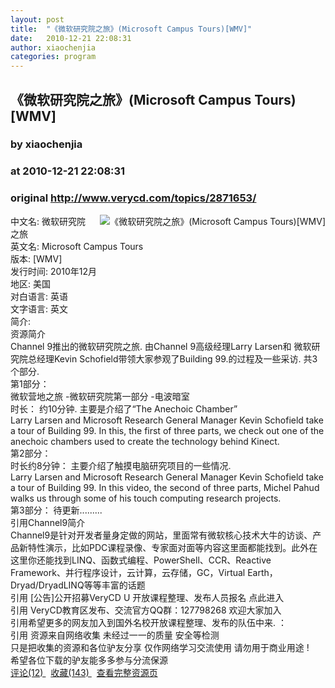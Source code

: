 ```yaml
---
layout: post
title:  "《微软研究院之旅》(Microsoft Campus Tours)[WMV]"
date:   2010-12-21 22:08:31
author: xiaochenjia
categories: program
---
```


## 《微软研究院之旅》(Microsoft Campus Tours)[WMV]
### by xiaochenjia
### at 2010-12-21 22:08:31
### original <http://www.verycd.com/topics/2871653/>

<img src="http://image-7.verycd.com/bf05eb71823375028728c81dc36f743858833(280x)/thumb.jpg" alt="《微软研究院之旅》(Microsoft Campus Tours)[WMV]" style="float:right;padding:0 0 10px 10px">
				中文名: 微软研究院之旅<br>英文名: Microsoft Campus Tours<br>版本: [WMV]<br>发行时间: 2010年12月<br>地区: 美国<br>对白语言: 英语<br>文字语言: 英文<br>简介: <br>资源简介<br>Channel 9推出的微软研究院之旅. 由Channel 9高级经理Larry Larsen和 微软研究院总经理Kevin Schofield带领大家参观了Building 99.的过程及一些采访. 共3个部分.<br>第1部分：<br>微软营地之旅 -微软研究院第一部分 -电波暗室<br>时长： 约10分钟. 主要是介绍了“The Anechoic Chamber”<br>   Larry Larsen and Microsoft Research General Manager Kevin Schofield take a tour of Building 99. In this, the first of three parts, we check out one of the anechoic chambers used to create the technology behind Kinect.<br>第2部分：<br>时长约8分钟： 主要介绍了触摸电脑研究项目的一些情况.<br>Larry Larsen and Microsoft Research General Manager Kevin Schofield take a tour of Building 99. In this video, the second of three parts, Michel Pahud walks us through some of his touch computing research projects.<br>第3部分： 待更新.........<br>引用Channel9简介<br>Channel9是针对开发者量身定做的网站，里面常有微软核心技术大牛的访谈、产品新特性演示，比如PDC课程录像、专家面对面等内容这里面都能找到。此外在这里你还能找到LINQ、函数式编程、PowerShell、CCR、Reactive Framework、并行程序设计，云计算，云存储，GC，Virtual Earth，Dryad/DryadLINQ等等丰富的话题<br>引用   [公告]公开招募VeryCD U 开放课程整理、发布人员报名 点此进入  <br>引用 VeryCD教育区发布、交流官方QQ群：127798268 欢迎大家加入   <br>引用希望更多的网友加入到国外名校开放课程整理、发布的队伍中来. ：<br>引用 资源来自网络收集 未经过一一的质量 安全等检测<br>只是把收集的资源和各位驴友分享 仅作网络学习交流使用 请勿用于商业用途 !<br>希望各位下载的驴友能多多参与分流保源           <br><a href="http://www.verycd.com/topics/2871653/#theCom">评论(12) </a>  <a href="http://www.verycd.com/topics/2871653/">收藏(143) </a>  <a href="http://www.verycd.com/topics/2871653/">查看完整资源页</a><br>